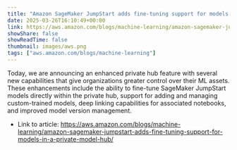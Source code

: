 ```yaml
---
title: "Amazon SageMaker JumpStart adds fine-tuning support for models in a private model hub"
date: 2025-03-26T16:10:49+00:00
link: https://aws.amazon.com/blogs/machine-learning/amazon-sagemaker-jumpstart-adds-fine-tuning-support-for-models-in-a-private-model-hub/
showShare: false
showReadTime: false
thumbnail: images/aws.png
tags: ["aws.amazon.com/blogs/machine-learning"]
---
```

Today, we are announcing an enhanced private hub feature with several new capabilities that give organizations greater control over their ML assets. These enhancements include the ability to fine-tune SageMaker JumpStart models directly within the private hub, support for adding and managing custom-trained models, deep linking capabilities for associated notebooks, and improved model version management.

- Link to article: https://aws.amazon.com/blogs/machine-learning/amazon-sagemaker-jumpstart-adds-fine-tuning-support-for-models-in-a-private-model-hub/